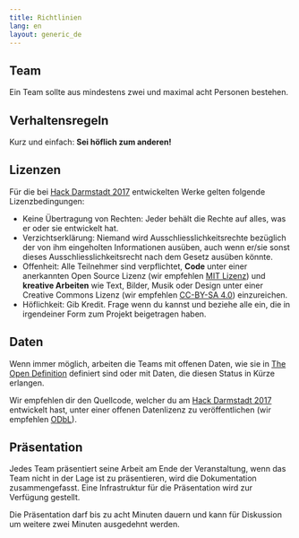 ```yaml
---
title: Richtlinien
lang: en
layout: generic_de
---
```


## Team

Ein Team sollte aus mindestens zwei und maximal acht Personen bestehen.

## Verhaltensregeln

Kurz und einfach: **Sei h&ouml;flich zum anderen!**

## Lizenzen

F&uuml;r die bei [Hack Darmstadt 2017](https://hackdarmstadt.de) entwickelten Werke gelten folgende Lizenzbedingungen:

  - Keine &Uuml;bertragung von Rechten: Jeder beh&auml;lt die Rechte auf alles, was er oder sie entwickelt hat.
  - Verzichtserkl&auml;rung: Niemand wird Ausschliesslichkeitsrechte bez&uuml;glich der von ihm eingeholten Informationen aus&uuml;ben, auch wenn er/sie sonst dieses Ausschliesslichkeitsrecht nach dem Gesetz aus&uuml;ben k&ouml;nnte.
  - Offenheit: Alle Teilnehmer sind verpflichtet, **Code** unter einer anerkannten Open Source Lizenz (wir empfehlen [MIT Lizenz](https://opensource.org/licenses/MIT)) und **kreative Arbeiten** wie Text, Bilder, Musik oder Design unter einer Creative Commons Lizenz (wir empfehlen [CC-BY-SA 4.0](https://creativecommons.org/licenses/by-sa/4.0/)) einzureichen.
  - H&ouml;flichkeit: Gib Kredit. Frage wenn du kannst und beziehe alle ein, die in irgendeiner Form zum Projekt beigetragen haben.

## Daten

Wenn immer m&ouml;glich, arbeiten die Teams mit offenen Daten, wie sie in [The Open Definition](http://opendefinition.org/od/2.0/de/) definiert sind oder mit Daten, die diesen Status in K&uuml;rze erlangen.

Wir empfehlen dir den Quellcode, welcher du am [Hack Darmstadt 2017](https://hackdarmstadt.de) entwickelt hast, unter einer offenen Datenlizenz zu ver&ouml;ffentlichen (wir empfehlen [ODbL](http://wiki.openstreetmap.org/wiki/Open_Database_License)).

## Pr&auml;sentation

Jedes Team pr&auml;sentiert seine Arbeit am Ende der Veranstaltung, wenn das Team nicht in der Lage ist zu pr&auml;sentieren, wird die Dokumentation zusammengefasst. Eine Infrastruktur f&uuml;r die Pr&auml;sentation wird zur Verf&uuml;gung gestellt. 

Die Pr&auml;sentation darf bis zu acht Minuten dauern und kann f&uuml;r Diskussion um weitere zwei Minuten ausgedehnt werden.
